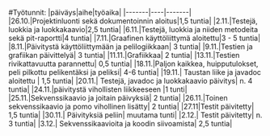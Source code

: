 #Työtunnit:
|päiväys|aihe|työaika|
|-------|----|-------|
|26.10.|Projektinluonti sekä dokumentoinnin aloitus|1,5 tuntia|
|2.11.|Testejä, luokkia ja luokkakaavio|2,5 tuntia|
|6.11.|Testejä, luokkia ja niiden metodeita sekä pit-raportti|4 tuntia|
|7.11.|Graafinen käyttöliittymä aloitettu|3 - 5 tuntia|
|8.11.|Päivitystä käyttöliittymään ja pelilogiikkaan| 3 tuntia|
|9.11.|Testien ja grafiikan päivittelyä| 3 tuntia|
|11.11.|Grafiikkaa| 2 tuntia|
|13.11.|Testien rivikattavuutta parannettu| 0,5 tuntia|
|18.11.|Paljon kaikkea, huipputulokset, peli pilkottu pelikentäksi ja peliksi| 4-6 tuntia|
|19.11.| Taustan liike ja javadoc aloitettu | 1,5 tuntia|
|20.11.| Testejä, javadoc ja luokkakaavio päivitys| n. 4 tuntia|
|24.11.|päivitystä vihollisten liikkeeseen |1 tunti|
|25.11.|Sekvenssikaavio ja joitain päivyksiä| 2 tuntia|
|26.11.|Toinen sekvenssikaavio ja pomo vihollinen lisätty| 2 tuntia|
|27.11|Testit päivitetty| 1,5 tuntia|
|30.11.| Päivityksiä peliin| muutama tunti|
|2.12.| Testit päivitetty| n. 3 tuntia|
|3.12.| Sekvenssikaavioita ja koodin siivoamista| 2,5 tuntia|


